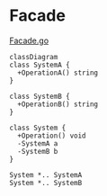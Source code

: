 # Facade

[Facade.go](./Facade.go)

```mermaid
classDiagram
class SystemA {
  +OperationA() string
}

class SystemB {
  +OperationB() string
}

class System {
  +Operation() void
  -SystemA a
  -SystemB b
}

System *.. SystemA
System *.. SystemB
```
